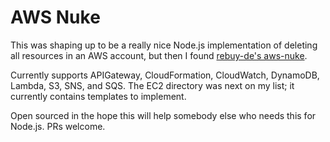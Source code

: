 # AWS Nuke

This was shaping up to be a really nice Node.js implementation of deleting all resources in an AWS account, but then I found [rebuy-de's aws-nuke](https://github.com/rebuy-de/aws-nuke).

Currently supports APIGateway, CloudFormation, CloudWatch, DynamoDB, Lambda, S3, SNS, and SQS. The EC2 directory was next on my list; it currently contains templates to implement.

Open sourced in the hope this will help somebody else who needs this for Node.js. PRs welcome.
